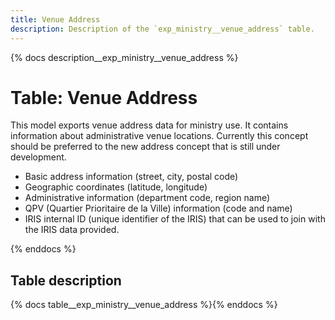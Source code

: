 ```yaml
---
title: Venue Address
description: Description of the `exp_ministry__venue_address` table.
---
```


{% docs description__exp_ministry__venue_address %}

# Table: Venue Address

This model exports venue address data for ministry use.
It contains information about administrative venue locations.
Currently this concept should be preferred to the new address concept that is still under development.
- Basic address information (street, city, postal code)
- Geographic coordinates (latitude, longitude)
- Administrative information (department code, region name)
- QPV (Quartier Prioritaire de la Ville) information (code and name)
- IRIS internal ID (unique identifier of the IRIS) that can be used to join with the IRIS data provided.

{% enddocs %}

## Table description

{% docs table__exp_ministry__venue_address %}{% enddocs %}
